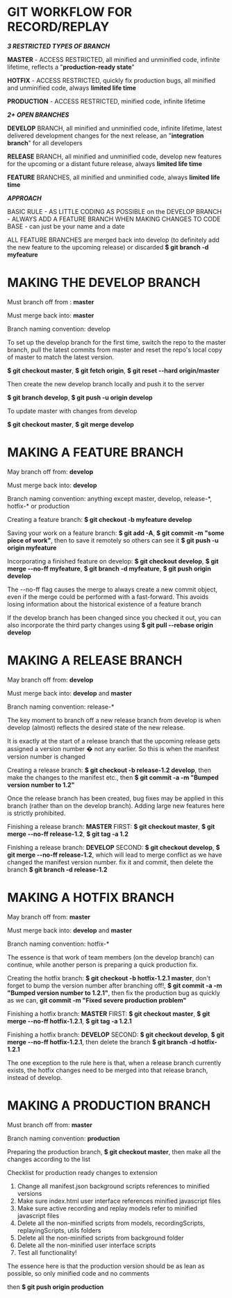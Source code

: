 # GIT WORKFLOW FOR RECORD/REPLAY


__*3 RESTRICTED TYPES OF BRANCH*__

**MASTER** - ACCESS RESTRICTED, all minified and unminified code, infinite lifetime, reflects a "__production-ready state__"

**HOTFIX** - ACCESS RESTRICTED, quickly fix production bugs, all minified and unminified code, always __limited life time__

**PRODUCTION** - ACCESS RESTRICTED, minified code, infinite lifetime

__*2+ OPEN BRANCHES*__

**DEVELOP** BRANCH, all minified and unminified code, infinite lifetime, latest delivered development changes for the next release, an "__integration branch__" for all developers

**RELEASE** BRANCH, all minified and unminified code, develop new features for the upcoming or a distant future release, always __limited life time__

**FEATURE** BRANCHES, all minified and unminified code, always __limited life time__

__*APPROACH*__

BASIC RULE - AS LITTLE CODING AS POSSIBLE on the DEVELOP BRANCH - ALWAYS ADD A FEATURE BRANCH WHEN MAKING CHANGES TO CODE BASE - can just be your name and a date

ALL FEATURE BRANCHES are merged back into develop (to definitely add the new feature to the upcoming release) or discarded __$ git branch -d myfeature__

# MAKING THE DEVELOP BRANCH

Must branch off from : __master__

Must merge back into: __master__

Branch naming convention: develop

To set up the develop branch for the first time, switch the repo to the master branch, pull the latest commits from master and reset the repo's local copy of master to match the latest version. 

__$ git checkout master__, __$ git fetch origin__, __$ git reset --hard origin/master__

Then create the new develop branch locally and push it to the server

__$ git branch develop__, __$ git push -u origin develop__

To update master with changes from develop

__$ git checkout master__, __$ git merge develop__

# MAKING A FEATURE BRANCH

May branch off from: __develop__

Must merge back into: __develop__

Branch naming convention: anything except master, develop, release-\*, hotfix-\* or production


Creating a feature branch: __$ git checkout -b myfeature develop__

Saving your work on a feature branch: __$ git add -A__, __$ git commit -m "some piece of work"__, then to save it remotely so others can see it __$ git push -u origin myfeature__

Incorporating a finished feature on develop: __$ git checkout develop__, __$ git merge --no-ff myfeature__, __$ git branch -d myfeature__, __$ git push origin develop__

The --no-ff flag causes the merge to always create a new commit object, even if the merge could be performed with a fast-forward. This avoids losing information about the historical existence of a feature branch

If the develop branch has been changed since you checked it out, you can also incorporate the third party changes using __$ git pull --rebase origin develop__

# MAKING A RELEASE BRANCH

May branch off from: __develop__

Must merge back into: __develop__ and __master__

Branch naming convention: release-*


The key moment to branch off a new release branch from develop is when develop (almost) reflects the desired state of the new release. 

It is exactly at the start of a release branch that the upcoming release gets assigned a version number � not any earlier. So this is when the manifest version number is changed

Creating a release branch: __$ git checkout -b release-1.2 develop__, then make the changes to the manifest etc., then __$ git commit -a -m "Bumped version number to 1.2"__

Once the release branch has been created, bug fixes may be applied in this branch (rather than on the develop branch). Adding large new features here is strictly prohibited.


Finishing a release branch: __MASTER__ FIRST: __$ git checkout master__, __$ git merge --no-ff release-1.2__, __$ git tag -a 1.2__

Finishing a release branch: __DEVELOP__ SECOND: __$ git checkout develop__, __$ git merge --no-ff release-1.2__, which will lead to merge conflict as we have changed the manifest version number. fix it and commit, then delete the branch __$ git branch -d release-1.2__

# MAKING A HOTFIX BRANCH

May branch off from: __master__

Must merge back into: __develop__ and __master__

Branch naming convention: hotfix-*


The essence is that work of team members (on the develop branch) can continue, while another person is preparing a quick production fix.


Creating the hotfix branch: __$ git checkout -b hotfix-1.2.1 master__, don't forget to bump the version number after branching off!, __$ git commit -a -m "Bumped version number to 1.2.1"__, then fix the production bug as quickly as we can, __git commit -m "Fixed severe production problem"__

Finishing a hotfix branch: __MASTER__ FIRST: __$ git checkout master__, __$ git merge --no-ff hotfix-1.2.1__, __$ git tag -a 1.2.1__

Finishing a hotfix branch: __DEVELOP__ SECOND: __$ git checkout develop__, __$ git merge --no-ff hotfix-1.2.1__, then delete the branch __$ git branch -d hotfix-1.2.1__

The one exception to the rule here is that, when a release branch currently exists, the hotfix changes need to be merged into that release branch, instead of develop. 

# MAKING A PRODUCTION BRANCH

Must branch off from: __master__

Branch naming convention: __production__

Preparing the production branch, __$ git checkout master__, then make all the changes according to the list

Checklist for production ready changes to extension

1) Change all manifest.json background scripts references to minified versions
2) Make sure index.html user interface references minified javascript files
3) Make sure active recording and replay models refer to minified javascript files
4) Delete all the non-minified scripts from models, recordingScripts, replayingScripts, utils folders
5) Delete all the non-minified scripts from background folder
6) Delete all the non-minified user interface scripts
7) Test all functionality!

The essence here is that the production version should be as lean as possible, so only minified code and no comments

then __$ git push origin production__
